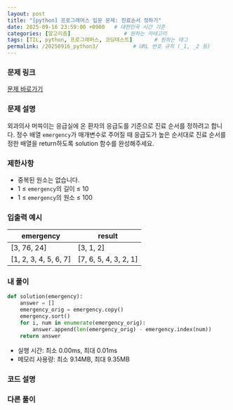 ```yaml
---
layout: post
title: "[python] 프로그래머스 입문 문제: 진료순서 정하기"
date: 2025-09-16 23:59:00 +0900   # 대한민국 시간 기준
categories: [알고리즘]                 # 원하는 카테고리
tags: [TIL, python, 프로그래머스, 코딩테스트]       # 원하는 태그
permalink: /20250916_python3/           # URL 번호 규칙 (_1, _2 등)
---
```


### 문제 링크

[문제 바로가기](https://school.programmers.co.kr/learn/courses/30/lessons/120835)



### 문제 설명
외과의사 머쓱이는 응급실에 온 환자의 응급도를 기준으로 진료 순서를 정하려고 합니다. 정수 배열 `emergency`가 매개변수로 주어질 때 응급도가 높은 순서대로 진료 순서를 정한 배열을 return하도록 solution 함수를 완성해주세요.



### 제한사항

- 중복된 원소는 없습니다.
- 1 ≤ `emergency`의 길이 ≤ 10 
- 1 ≤ `emergency`의 원소 ≤ 100



### 입출력 예시

| emergency |  result |
| --- | --- |
| [3, 76, 24] | [3, 1, 2] | 
| [1, 2, 3, 4, 5, 6, 7] | [7, 6, 5, 4, 3, 2, 1] | 



### 내 풀이

```python
def solution(emergency):
    answer = []
    emergency_orig = emergency.copy()
    emergency.sort()
    for i, num in enumerate(emergency_orig):
        answer.append(len(emergency_orig) - emergency.index(num))
    return answer
```

- 실행 시간: 최소 0.00ms, 최대 0.01ms
- 메모리 사용량: 최소 9.14MB, 최대 9.35MB



### 코드 설명




### 다른 풀이


